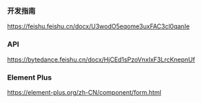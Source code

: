 ### 开发指南
https://feishu.feishu.cn/docx/U3wodO5eqome3uxFAC3cl0qanIe

### API
https://bytedance.feishu.cn/docx/HjCEd1sPzoVnxIxF3LrcKnepnUf

### Element Plus
https://element-plus.org/zh-CN/component/form.html